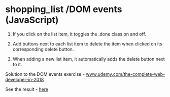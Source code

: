 # shopping_list /DOM events (JavaScript) 

1. If you click on the list item, it toggles the .done class on and off.

2. Add buttons next to each list item to delete the item when clicked on its corresponding delete button.

3. When adding a new list item, it automatically adds the delete button next to it.

Solution to the DOM events exercise - www.udemy.com/the-complete-web-developer-in-2018

See the result - [here](https://softspike.github.io/shopping_list/)









